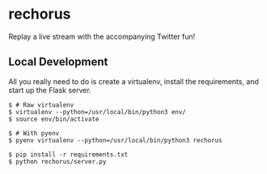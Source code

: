 # rechorus

Replay a live stream with the accompanying Twitter fun!

## Local Development

All you really need to do is create a virtualenv, install the requirements, and start up the Flask server.

```
$ # Raw virtualenv
$ virtualenv --python=/usr/local/bin/python3 env/
$ source env/bin/activate

$ # With pyenv
$ pyenv virtualenv --python=/usr/local/bin/python3 rechorus

$ pip install -r requirements.txt
$ python rechorus/server.py
```
